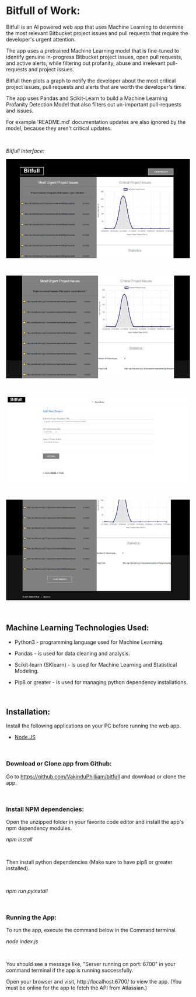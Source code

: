
# Bitfull of Work:

Bitfull is an AI powered web app that uses Machine Learning to determine the most relevant Bitbucket project issues and pull requests that require the developer's urgent attention.

The app uses a pretrained Machine Learning model that is fine-tuned to identify genuine in-progress Bitbucket project issues, open pull requests, and active alerts, while filtering out profanity, abuse and irrelevant pull-requests and project issues. 

Bitfull then plots a graph to notify the developer about the most critical project issues, pull requests and alerts that are worth the developer's time. 

The app uses Pandas and Scikit-Learn to build a Machine Learning Profanity Detection Model that also filters out un-important pull-requests and issues. 

For example 'README.md' documentation updates are also ignored by the model, because they aren't critical updates.

<br/>

_Bitfull Interface:_

![Bitfull of Work Interface](/docs/ui1.png)

</br>

![Bitfull of Work Interface](/docs/ui2.png)

</br>

![Bitfull of Work Interface](/docs/ui3.png)

</br>

![Bitfull of Work Interface](/docs/ui4.png)


</br>

## Machine Learning Technologies Used:

- Python3 - programming language used for Machine Learning.

- Pandas - is used for data cleaning and analysis.

- Scikit-learn (SKlearn) - is used for Machine Learning and Statistical Modeling.

- Pip8 or greater - is used for managing python dependency installations.

<br/>

## Installation:

Install the following applications on your PC before running the web app.

- [Node.JS](https://nodejs.org/en/download/current/)

</br>

### Download or Clone app from Github:

Go to https://github.com/VakinduPhilliam/bitfull and download or clone the app.

</br>

### Install NPM dependencies:

Open the unzipped folder in your favorite code editor and install the app's npm dependency modules. 

_npm install_

</br>

Then install python dependencies (Make sure to have pip8 or greater installed).

</br>

_npm run pyinstall_

</br>

### Running the App:

To run the app, execute the command below in the Command terminal. 

_node index.js_

</br>

You should see a message like, "Server running on port: 6700" in your command terminal if the app is running successfully.

Open your browser and visit, http://localhost:6700/ to view the app.
(You must be online for the app to fetch the API from Atlassian.)

